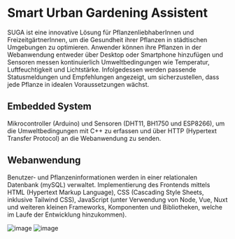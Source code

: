 # Smart Urban Gardening Assistent
SUGA ist eine innovative Lösung für PflanzenliebhaberInnen und FreizeitgärtnerInnen, um die Gesundheit ihrer Pflanzen in städtischen Umgebungen zu optimieren. Anwender können ihre Pflanzen in der Webanwendung entweder über Desktop oder Smartphone hinzufügen und Sensoren messen kontinuierlich Umweltbedingungen wie Temperatur, Luftfeuchtigkeit und Lichtstärke. Infolgedessen werden passende Statusmeldungen und Empfehlungen angezeigt, um sicherzustellen, dass jede Pflanze in idealen Voraussetzungen wächst.
## Embedded System 
Mikrocontroller (Arduino) und Sensoren (DHT11, BH1750 und ESP8266), um die Umweltbedingungen mit C++ zu erfassen und über HTTP (Hypertext Transfer Protocol) an die Webanwendung zu senden.
## Webanwendung
Benutzer- und Pflanzeninformationen werden in einer relationalen Datenbank (mySQL) verwaltet. Implementierung des Frontends mittels HTML (Hypertext Markup Language), CSS (Cascading Style Sheets, inklusive Tailwind CSS), JavaScript (unter Verwendung von Node, Vue, Nuxt und weiteren kleinen Frameworks, Komponenten und Bibliotheken, welche im Laufe der Entwicklung hinzukommen).

![image](https://github.com/Serifi/smart-urban-gardening-assistant/assets/55256421/913417ba-dd2d-4521-8f69-b11aaaa4384f)
![image](https://github.com/Serifi/smart-urban-gardening-assistant/assets/55256421/28aca72c-3586-4a74-be24-f61ba03c0dcf)
